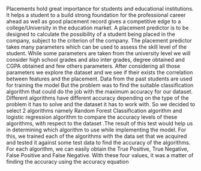 Placements hold great importance for students and educational institutions. It helps a student to a build strong foundation for the professional career ahead as well as good placement record gives a competitive edge to a college/University in the education market. A placement predictor is to be designed to calculate the possibility of a student being placed in the company, subject to the criterion of the company. The placement predictor takes many parameters which can be used to assess the skill level of the student. While some parameters are taken from the university level we will consider high school grades and also inter grades, degree obtained and CGPA obtained and few others parameters. After considering all those parameters we explore the dataset and we see if their exists the correlation between features and the placement. Data from the past students are used for training the model
                      But the problem was to find the suitable classification algorithm that could do the job with the maximum accuracy for our dataset. Different algorithms have different accuracy depending on the type of the problem it has to solve and the dataset it has to work with. So we decided to select 2 algorithms namely Random Forest Classification algorithm and logistic regression algorithm to compare the accuracy levels of these algorithms, with respect to the dataset .The result of this test would help us in determining which algorithm to use while implementing the model.
                           For this, we trained each of the algorithms with the data set that we acquired and tested it against some test data to find the accuracy of the algorithms. For each algorithm, we can easily obtain the True Positive, True Negative, False Positive and False Negative. With these four values, it was a matter of finding the accuracy using the accuracy equation

